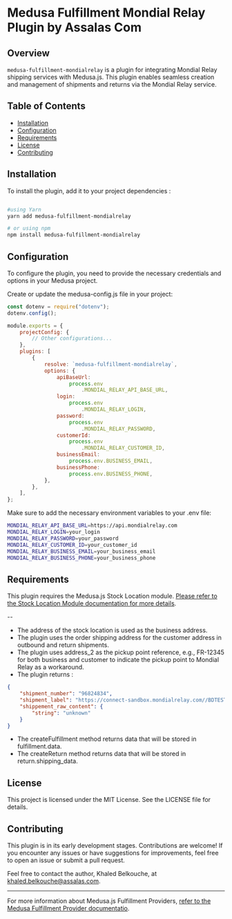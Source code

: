 # Medusa Fulfillment Mondial Relay Plugin by Assalas Com

## Overview

`medusa-fulfillment-mondialrelay` is a plugin for integrating Mondial Relay shipping services with Medusa.js. This plugin enables seamless creation and management of shipments and returns via the Mondial Relay service.

## Table of Contents

- [Installation](#installation)
- [Configuration](#configuration)
- [Requirements](#requirements)
- [License](#license)
- [Contributing](#contributing)

## Installation

To install the plugin, add it to your project dependencies :

```bash

#using Yarn
yarn add medusa-fulfillment-mondialrelay

# or using npm
npm install medusa-fulfillment-mondialrelay

```

## Configuration

To configure the plugin, you need to provide the necessary credentials and options in your Medusa project.

Create or update the medusa-config.js file in your project:

```js
const dotenv = require("dotenv");
dotenv.config();

module.exports = {
	projectConfig: {
		// Other configurations...
	},
	plugins: [
		{
			resolve: `medusa-fulfillment-mondialrelay`,
			options: {
				apiBaseUrl:
					process.env
						.MONDIAL_RELAY_API_BASE_URL,
				login:
					process.env
						.MONDIAL_RELAY_LOGIN,
				password:
					process.env
						.MONDIAL_RELAY_PASSWORD,
				customerId:
					process.env
						.MONDIAL_RELAY_CUSTOMER_ID,
				businessEmail:
					process.env.BUSINESS_EMAIL,
				businessPhone:
					process.env.BUSINESS_PHONE,
			},
		},
	],
};
```

Make sure to add the necessary environment variables to your .env file:

```bash
MONDIAL_RELAY_API_BASE_URL=https://api.mondialrelay.com
MONDIAL_RELAY_LOGIN=your_login
MONDIAL_RELAY_PASSWORD=your_password
MONDIAL_RELAY_CUSTOMER_ID=your_customer_id
MONDIAL_RELAY_BUSINESS_EMAIL=your_business_email
MONDIAL_RELAY_BUSINESS_PHONE=your_business_phone

```

## Requirements

This plugin requires the Medusa.js Stock Location module. [Please refer to the Stock Location Module documentation for more details](https://docs.medusajs.com/modules/multiwarehouse/stock-location-module).

--

- The address of the stock location is used as the business address.
- The plugin uses the order shipping address for the customer address in outbound and return shipments.
- The plugin uses address_2 as the pickup point reference, e.g., FR-12345 for both business and customer to indicate the pickup point to Mondial Relay as a workaround.
- The plugin returns :

```json
{
	"shipment_number": "96824834",
	"shipment_label": "https://connect-sandbox.mondialrelay.com//BDTEST/etiquette/GetStickersExpeditionsAnonyme2?ens=BDTEST&expedition=96824834&lg=fr-FR&format=10x15&crc=4C56D4342BDF1F85CA6DAB0409C04666",
	"shippement_raw_content": {
		"string": "unknown"
	}
}
```

- The createFulfillment method returns data that will be stored in fulfillment.data.
- The createReturn method returns data that will be stored in return.shipping_data.

## License

This project is licensed under the MIT License. See the LICENSE file for details.

## Contributing

This plugin is in its early development stages. Contributions are welcome! If you encounter any issues or have suggestions for improvements, feel free to open an issue or submit a pull request.

Feel free to contact the author, Khaled Belkouche, at [khaled.belkouche@assalas.com](mailto:khaled.belkouche@assalas.com).

---

For more information about Medusa.js Fulfillment Providers, [refer to the Medusa Fulfillment Provider documentatio](https://docs.medusajs.com/modules/orders/fulfillments).
